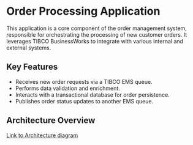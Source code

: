 # Order Processing Application

This application is a core component of the order management system, responsible for orchestrating the processing of new customer orders. It leverages TIBCO BusinessWorks to integrate with various internal and external systems.

## Key Features
* Receives new order requests via a TIBCO EMS queue.
* Performs data validation and enrichment.
* Interacts with a transactional database for order persistence.
* Publishes order status updates to another EMS queue.

## Architecture Overview
[Link to Architecture diagram](architecture.md)